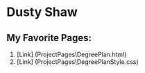
# Dusty Shaw
## My Favorite Pages:
1. [Link] (ProjectPages\DegreePlan.html)
2. [Link] (ProjectPages\DegreePlanStyle.css)



